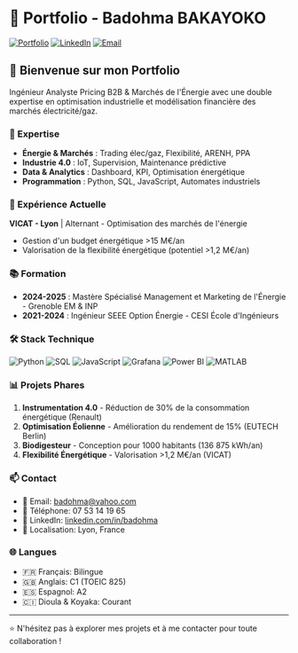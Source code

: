 # 🚀 Portfolio - Badohma BAKAYOKO

[![Portfolio](https://img.shields.io/badge/Portfolio-Live-brightgreen)](https://badohma.github.io)
[![LinkedIn](https://img.shields.io/badge/LinkedIn-Connect-blue)](https://linkedin.com/in/badohma)
[![Email](https://img.shields.io/badge/Email-Contact-red)](mailto:badohma@yahoo.com)

## 👋 Bienvenue sur mon Portfolio

Ingénieur Analyste Pricing B2B & Marchés de l'Énergie avec une double expertise en optimisation industrielle et modélisation financière des marchés électricité/gaz.

### 🎯 Expertise
- **Énergie & Marchés** : Trading élec/gaz, Flexibilité, ARENH, PPA
- **Industrie 4.0** : IoT, Supervision, Maintenance prédictive
- **Data & Analytics** : Dashboard, KPI, Optimisation énergétique
- **Programmation** : Python, SQL, JavaScript, Automates industriels

### 🏢 Expérience Actuelle
**VICAT - Lyon** | Alternant - Optimisation des marchés de l'énergie
- Gestion d'un budget énergétique >15 M€/an
- Valorisation de la flexibilité énergétique (potentiel >1,2 M€/an)

### 📚 Formation
- **2024-2025** : Mastère Spécialisé Management et Marketing de l'Énergie - Grenoble EM & INP
- **2021-2024** : Ingénieur SEEE Option Énergie - CESI École d'Ingénieurs

### 🛠️ Stack Technique
![Python](https://img.shields.io/badge/-Python-3776AB?style=flat-square&logo=python&logoColor=white)
![SQL](https://img.shields.io/badge/-SQL-4479A1?style=flat-square&logo=postgresql&logoColor=white)
![JavaScript](https://img.shields.io/badge/-JavaScript-F7DF1E?style=flat-square&logo=javascript&logoColor=black)
![Grafana](https://img.shields.io/badge/-Grafana-F46800?style=flat-square&logo=grafana&logoColor=white)
![Power BI](https://img.shields.io/badge/-Power%20BI-F2C811?style=flat-square&logo=powerbi&logoColor=black)
![MATLAB](https://img.shields.io/badge/-MATLAB-0076A8?style=flat-square&logo=mathworks&logoColor=white)

### 📊 Projets Phares
1. **Instrumentation 4.0** - Réduction de 30% de la consommation énergétique (Renault)
2. **Optimisation Éolienne** - Amélioration du rendement de 15% (EUTECH Berlin)
3. **Biodigesteur** - Conception pour 1000 habitants (136 875 kWh/an)
4. **Flexibilité Énergétique** - Valorisation >1,2 M€/an (VICAT)

### 📫 Contact
- 📧 Email: badohma@yahoo.com
- 📱 Téléphone: 07 53 14 19 65
- 💼 LinkedIn: [linkedin.com/in/badohma](https://linkedin.com/in/badohma)
- 📍 Localisation: Lyon, France

### 🌐 Langues
- 🇫🇷 Français: Bilingue
- 🇬🇧 Anglais: C1 (TOEIC 825)
- 🇪🇸 Espagnol: A2
- 🇨🇮 Dioula & Koyaka: Courant

---
⭐ N'hésitez pas à explorer mes projets et à me contacter pour toute collaboration !
